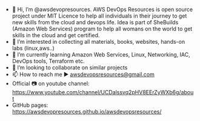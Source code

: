 - 👋 Hi, I’m @awsdevopresources. 
    AWS DevOps Resources is open source project under MIT Licence to help all individuals in their journey to get new skills from the cloud and devops life. 
    Idea is part of SheBuilds (Amazon Web Services) program to help all womans on the world to get skills in the cloud and get certified.
- 👀 I’m interested in collecting all materials, books, websites, hands-on labs (linux,aws..)
- 🌱 I’m currently learning Amazon Web Services, Linux, Networking, IAC, DevOps tools, Terraform etc.
- 💞️ I’m looking to collaborate on similar projects 
- 📫 How to reach me ▶️ awsdevopsresources@gmail.com
- Official 📷 on youtube channel: https://www.youtube.com/channel/UCDalssvq2pHV8EErZyWXb6g/about
- GitHub pages: https://awsdevopresources.github.io/awsdevopsresources/



<!---
awsdevopresources/awsdevopresources is a ✨ special ✨ repository because its `README.md` (this file) appears on your GitHub profile.
You can click the Preview link to take a look at your changes.
--->
